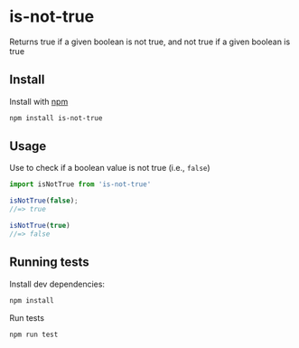 # is-not-true

 Returns true if a given boolean is not true, and not true if a given boolean is true

## Install

Install with [npm](https://www.npmjs.com/)

```sh
npm install is-not-true
```

## Usage

Use to check if a boolean value is not true (i.e., `false`)

```javascript
import isNotTrue from 'is-not-true'

isNotTrue(false);
//=> true

isNotTrue(true)
//=> false
```

## Running tests

Install dev dependencies:

```sh
npm install
```

Run tests

```sh
npm run test
```
